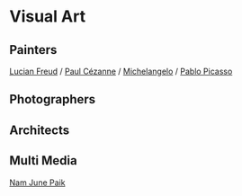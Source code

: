 # Visual Art

## Painters
[Lucian Freud](https://en.wikipedia.org/wiki/Lucian_Freud) /
[Paul Cézanne](https://en.wikipedia.org/wiki/Paul_C%C3%A9zanne) /
[Michelangelo](https://en.wikipedia.org/wiki/Michelangelo) /
[Pablo Picasso](https://en.wikipedia.org/wiki/Pablo_Picasso)  

## Photographers

## Architects

## Multi Media
[Nam June Paik](https://en.wikipedia.org/wiki/Nam_June_Paik)